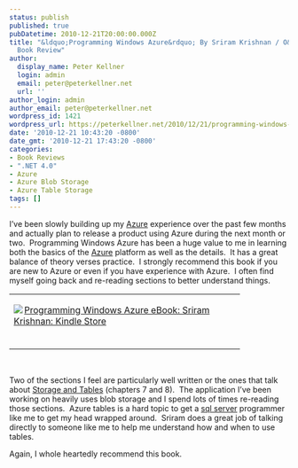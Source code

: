 ```yaml
---
status: publish
published: true
pubDatetime: 2010-12-21T20:00:00.000Z
title: "&ldquo;Programming Windows Azure&rdquo; By Sriram Krishnan / O&rsquo;Reilly
  Book Review"
author:
  display_name: Peter Kellner
  login: admin
  email: peter@peterkellner.net
  url: ''
author_login: admin
author_email: peter@peterkellner.net
wordpress_id: 1421
wordpress_url: https://peterkellner.net/2010/12/21/programming-windows-azure-by-sriram-krishnan-book-review/
date: '2010-12-21 10:43:20 -0800'
date_gmt: '2010-12-21 17:43:20 -0800'
categories:
- Book Reviews
- ".NET 4.0"
- Azure
- Azure Blob Storage
- Azure Table Storage
tags: []
---
```

<p>I’ve been slowly building up my <a href="http://www.microsoft.com/windowsazure/">Azure</a> experience over the past few months and actually plan to release a product using Azure during the next month or two.&#160; Programming Windows Azure has been a huge value to me in learning both the basics of the <a href="http://www.microsoft.com/windowsazure/">Azure</a> platform as well as the details.&#160; It has a great balance of theory verses practice.&#160; I strongly recommend this book if you are new to Azure or even if you have experience with Azure.&#160; I often find myself going back and re-reading sections to better understand things.</p>
<div style="padding-bottom: 0px; margin: 0px; padding-left: 0px; padding-right: 0px; display: inline; float: none; padding-top: 0px" id="scid:7dc1bd33-94bd-46fd-a20b-0131235bcd47:ec3f43d6-d26f-4aaa-8d47-6c2f98ce99fc" class="wlWriterEditableSmartContent">
<table cellspacing="0" cellpadding="2" width="400" border="0" unselectable="on">
<tbody>
<tr>
<td valign="top" width="400">
<p><a title="Programming Windows Azure eBook: Sriram Krishnan: Kindle Store" href="http://www.amazon.com/exec/obidos/ASIN/B0043M58U8/petkelsblo-20"><img src="http://images.amazon.com/images/P/B0043M58U8.01.MZZZZZZZ.jpg" border="0" align="left" style="float:left">Programming Windows Azure eBook: Sriram Krishnan: Kindle Store</a><br><br></p>
</td>
</tr>
</tbody>
</table>
</div>
<p>&#160;</p>
<p>Two of the sections I feel are particularly well written or the ones that talk about <a href="http://msdn.microsoft.com/en-us/library/dd179355.aspx">Storage and Tables</a> (chapters 7 and 8).&#160; The application I’ve been working on heavily uses blob storage and I spend lots of times re-reading those sections.&#160; Azure tables is a hard topic to get a <a href="http://www.microsoft.com/sqlserver/en/us/default.aspx">sql server</a> programmer like me to get my head wrapped around.&#160; Sriram does a great job of talking directly to someone like me to help me understand how and when to use tables.</p>
<p>Again, I whole heartedly recommend this book.</p>
